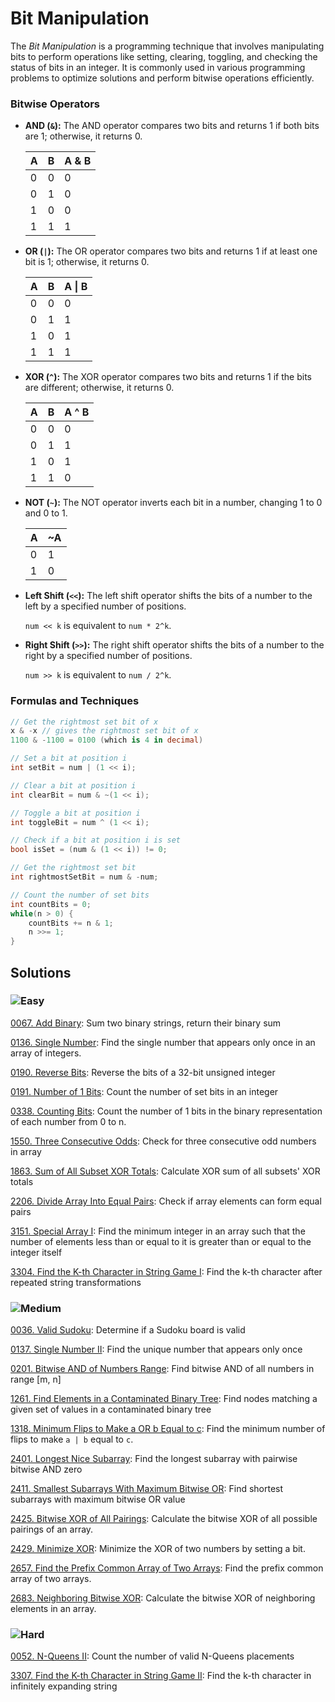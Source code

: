 # Bit Manipulation

The *Bit Manipulation* is a programming technique that involves manipulating bits to perform operations like setting,
clearing, toggling, and checking the status of bits in an integer. It is commonly used in various programming problems
to optimize solutions and perform bitwise operations efficiently.

### Bitwise Operators
- **AND (`&`):** The AND operator compares two bits and returns 1 if both bits are 1; otherwise, it returns 0.
  
    | A | B | A & B |
    |---|---|-------|
    | 0 | 0 |   0   |
    | 0 | 1 |   0   |
    | 1 | 0 |   0   |
    | 1 | 1 |   1   |

- **OR (`|`):** The OR operator compares two bits and returns 1 if at least one bit is 1; otherwise, it returns 0.
  
    | A | B | A \| B |
    |---|---|--------|
    | 0 | 0 |   0    |
    | 0 | 1 |   1    |
    | 1 | 0 |   1    |
    | 1 | 1 |   1    |

- **XOR (`^`):** The XOR operator compares two bits and returns 1 if the bits are different; otherwise, it returns 0.
  
    | A | B | A ^ B |
    |---|---|------|
    | 0 | 0 |   0  |
    | 0 | 1 |   1  |
    | 1 | 0 |   1  |
    | 1 | 1 |   0  |

- **NOT (`~`):** The NOT operator inverts each bit in a number, changing 1 to 0 and 0 to 1.
      
     | A | ~A |
     |---|----|
     | 0 |  1 |
     | 1 |  0 |

- **Left Shift (`<<`):** The left shift operator shifts the bits of a number to the left by a specified number of positions.
      
     `num << k` is equivalent to `num * 2^k`.

- **Right Shift (`>>`):** The right shift operator shifts the bits of a number to the right by a specified number of positions.
      
     `num >> k` is equivalent to `num / 2^k`.

### Formulas and Techniques
```csharp
// Get the rightmost set bit of x
x & -x // gives the rightmost set bit of x 
1100 & -1100 = 0100 (which is 4 in decimal)

// Set a bit at position i
int setBit = num | (1 << i);

// Clear a bit at position i
int clearBit = num & ~(1 << i);

// Toggle a bit at position i
int toggleBit = num ^ (1 << i);

// Check if a bit at position i is set
bool isSet = (num & (1 << i)) != 0;

// Get the rightmost set bit
int rightmostSetBit = num & -num;

// Count the number of set bits
int countBits = 0;
while(n > 0) {
    countBits += n & 1;
    n >>= 1;
}
```

## Solutions

### ![Easy](https://img.shields.io/badge/Easy-46c6c2)

[0067. Add Binary](/Bit%20Manipulation%2F0067.%20Add%20Binary): Sum two binary strings, return their binary sum

[0136. Single Number](https://github.com/vahtyah/LeetCodeSolutions/tree/main/Bit%20Manipulation/0136.%20Single%20Number): Find the single number that appears only once in an array of integers.

[0190. Reverse Bits](/Bit%20Manipulation%2F0190.%20Reverse%20Bits): Reverse the bits of a 32-bit unsigned integer

[0191. Number of 1 Bits](/Bit%20Manipulation%2F0191.%20Number%20of%201%20Bits): Count the number of set bits in an integer

[0338. Counting Bits](https://github.com/vahtyah/LeetCodeSolutions/tree/main/Bit%20Manipulation/0338.%20Counting%20Bits): Count the number of 1 bits in the binary representation of each number from 0 to n.

[1550. Three Consecutive Odds](/Bit%20Manipulation%2F1550.%20Three%20Consecutive%20Odds): Check for three consecutive odd numbers in array

[1863. Sum of All Subset XOR Totals](/Bit%20Manipulation%2F1863.%20Sum%20of%20All%20Subset%20XOR%20Totals): Calculate XOR sum of all subsets' XOR totals

[2206. Divide Array Into Equal Pairs](/Bit%20Manipulation%2F2206.%20Divide%20Array%20Into%20Equal%20Pairs): Check if array elements can form equal pairs

[3151. Special Array I](/Bit%20Manipulation%2F3151.%20Special%20Array%20I): Find the minimum integer in an array such that the number of elements less than or equal to it is greater than or equal to the integer itself

[3304. Find the K-th Character in String Game I](/Bit%20Manipulation%2F3304.%20Find%20the%20K-th%20Character%20in%20String%20Game%20I): Find the k-th character after repeated string transformations

### ![Medium](https://img.shields.io/badge/Medium-fac31d)

[0036. Valid Sudoku](/Bit%20Manipulation%2F0036.%20Valid%20Sudoku): Determine if a Sudoku board is valid

[0137. Single Number II](/Bit%20Manipulation%2F0137.%20Single%20Number%20II): Find the unique number that appears only once

[0201. Bitwise AND of Numbers Range](/Bit%20Manipulation%2F0201.%20Bitwise%20AND%20of%20Numbers%20Range): Find bitwise AND of all numbers in range [m, n]

[1261. Find Elements in a Contaminated Binary Tree](/Bit%20Manipulation%2F1261.%20Find%20Elements%20in%20a%20Contaminated%20Binary%20Tree): Find nodes matching a given set of values in a contaminated binary tree

[1318. Minimum Flips to Make a OR b Equal to c](https://github.com/vahtyah/LeetCodeSolutions/tree/main/Bit%20Manipulation/1318.%20Minimum%20Flips%20to%20Make%20a%20OR%20b%20Equal%20to%20c): Find the minimum number of flips to make `a | b` equal to `c`.

[2401. Longest Nice Subarray](/Bit%20Manipulation%2F2401.%20Longest%20Nice%20Subarray): Find the longest subarray with pairwise bitwise AND zero

[2411. Smallest Subarrays With Maximum Bitwise OR](/Bit%20Manipulation%2F2411.%20Smallest%20Subarrays%20With%20Maximum%20Bitwise%20OR): Find shortest subarrays with maximum bitwise OR value

[2425. Bitwise XOR of All Pairings](https://github.com/vahtyah/LeetCodeSolutions/tree/main/Bit%20Manipulation/2425.%20Bitwise%20XOR%20of%20All%20Pairings): Calculate the bitwise XOR of all possible pairings of an array.

[2429. Minimize XOR](https://github.com/vahtyah/LeetCodeSolutions/tree/main/Bit%20Manipulation/2429.%20Minimize%20XOR): Minimize the XOR of two numbers by setting a bit.

[2657. Find the Prefix Common Array of Two Arrays](https://github.com/vahtyah/LeetCodeSolutions/tree/main/Bit%20Manipulation/2657.%20Find%20the%20Prefix%20Common%20Array%20of%20Two%20Arrays): Find the prefix common array of two arrays.

[2683. Neighboring Bitwise XOR](https://github.com/vahtyah/LeetCodeSolutions/tree/main/Bit%20Manipulation/2683.%20Neighboring%20Bitwise%20XOR): Calculate the bitwise XOR of neighboring elements in an array.

### ![Hard](https://img.shields.io/badge/Hard-f8615c)

[0052. N-Queens II](/Bit%20Manipulation%2F0052.%20N-Queens%20II): Count the number of valid N-Queens placements

[3307. Find the K-th Character in String Game II](/Bit%20Manipulation%2F3307.%20Find%20the%20K-th%20Character%20in%20String%20Game%20II): Find the k-th character in infinitely expanding string
